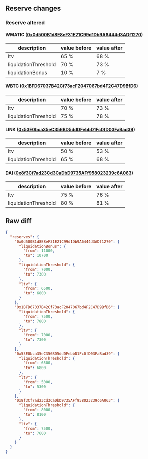 ## Reserve changes

### Reserve altered

#### WMATIC ([0x0d500B1d8E8eF31E21C99d1Db9A6444d3ADf1270](https://polygonscan.com/address/0x0d500B1d8E8eF31E21C99d1Db9A6444d3ADf1270))

| description | value before | value after |
| --- | --- | --- |
| ltv | 65 % | 68 % |
| liquidationThreshold | 70 % | 73 % |
| liquidationBonus | 10 % | 7 % |


#### WBTC ([0x1BFD67037B42Cf73acF2047067bd4F2C47D9BfD6](https://polygonscan.com/address/0x1BFD67037B42Cf73acF2047067bd4F2C47D9BfD6))

| description | value before | value after |
| --- | --- | --- |
| ltv | 70 % | 73 % |
| liquidationThreshold | 75 % | 78 % |


#### LINK ([0x53E0bca35eC356BD5ddDFebbD1Fc0fD03FaBad39](https://polygonscan.com/address/0x53E0bca35eC356BD5ddDFebbD1Fc0fD03FaBad39))

| description | value before | value after |
| --- | --- | --- |
| ltv | 50 % | 53 % |
| liquidationThreshold | 65 % | 68 % |


#### DAI ([0x8f3Cf7ad23Cd3CaDbD9735AFf958023239c6A063](https://polygonscan.com/address/0x8f3Cf7ad23Cd3CaDbD9735AFf958023239c6A063))

| description | value before | value after |
| --- | --- | --- |
| ltv | 75 % | 76 % |
| liquidationThreshold | 80 % | 81 % |


## Raw diff

```json
{
  "reserves": {
    "0x0d500B1d8E8eF31E21C99d1Db9A6444d3ADf1270": {
      "liquidationBonus": {
        "from": 11000,
        "to": 10700
      },
      "liquidationThreshold": {
        "from": 7000,
        "to": 7300
      },
      "ltv": {
        "from": 6500,
        "to": 6800
      }
    },
    "0x1BFD67037B42Cf73acF2047067bd4F2C47D9BfD6": {
      "liquidationThreshold": {
        "from": 7500,
        "to": 7800
      },
      "ltv": {
        "from": 7000,
        "to": 7300
      }
    },
    "0x53E0bca35eC356BD5ddDFebbD1Fc0fD03FaBad39": {
      "liquidationThreshold": {
        "from": 6500,
        "to": 6800
      },
      "ltv": {
        "from": 5000,
        "to": 5300
      }
    },
    "0x8f3Cf7ad23Cd3CaDbD9735AFf958023239c6A063": {
      "liquidationThreshold": {
        "from": 8000,
        "to": 8100
      },
      "ltv": {
        "from": 7500,
        "to": 7600
      }
    }
  }
}
```